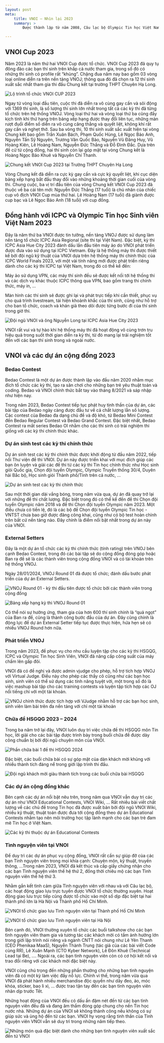 ```yaml
---
layout: post
meta:
    title: VNOI – Nhìn lại 2023
    summary: >
        Được thành lập từ năm 2008, Câu lạc bộ Olympic Tin học Việt Nam - VNOI là cộng đồng của các học sinh, sinh viên có niềm đam mê với bộ môn lập trình thi đấu nói riêng và lĩnh vực công nghệ thông tin nói chung. Trải qua hơn 15 năm hoạt động, VNOI đã có nhiều đóng góp nổi bật cho nền tin học nước nhà. Đặc biệt, năm 2023 vừa qua là một năm đã để lại nhiều dấu ấn khó quên đối với Câu lạc bộ. Hãy cùng chúng mình điểm lại những hoạt động và thành tựu của VNOI trong năm vừa qua thông qua bài viết này nhé!

---
```


## VNOI Cup 2023

Năm 2023 là năm thứ hai VNOI Cup được tổ chức. VNOI Cup 2023 đã quy tụ đông đảo các bạn thí sinh trên khắp cả nước tham gia, trong số đó có những thí sinh có profile rất “khủng”. Chặng đua năm nay bao gồm 03 vòng loại online diễn ra trên nền tảng VNOJ; thông qua đó đã chọn ra 12 thí sinh xuất sắc nhất tham gia thi đấu Chung kết tại trường THPT Chuyên Hạ Long.

![Lộ trình tổ chức VNOI CUP 2023](../assets/vnoi-2023/image1.png)

Ngay từ vòng loại đầu tiên, cuộc thi đã diễn ra vô cùng gay cấn và sôi động với 1369 thí sinh, là số lượng thí sinh lớn nhất trong tất cả các kỳ thi đã từng tổ chức trên hệ thống VNOJ. Vòng loại thứ hai và vòng loại thứ ba cũng đầy kịch tính khi thứ hạng trên bảng xếp hạng được thay đổi liên tục, những màn rượt đuổi điểm số diễn ra vô cùng căng thẳng và quyết liệt, không khí rất gay cấn và nghẹt thở. Sau ba vòng thi, 10 thí sinh xuất sắc xuất hiện tại vòng Chung kết bao gồm Trần Xuân Bách, Phạm Quốc Hùng, Lê Ngọc Bảo Anh, Nguyễn Tấn Sỹ Nguyên, Trương Văn Quốc Bảo, Nguyễn Vũ Đăng Huy, Vũ Hoàng Kiên, Lê Hoàng Nam, Nguyễn Đức Thắng và Đỗ Đình Đắc. Dựa trên đề cử từ cộng đồng, hai thí sinh còn lại góp mặt tại vòng Chung kết là Hoàng Ngọc Bảo Khuê và Nguyễn Chí Thanh.


![Chung kết VNOI Cup 2023 tại Trường THPT Chuyên Hạ Long](../assets/vnoi-2023/image3.jpg)

Vòng Chung kết đã diễn ra cực kỳ gay cấn và cực kỳ quyết liệt, khi cục diện bảng xếp hạng bắt đầu thay đổi vào những khoảng thời gian cuối của vòng thi. Chung cuộc, ba vị trí đầu tiên của vòng Chung kết VNOI Cup 2023 đã thuộc về ba cái tên mới: Nguyễn Đức Thắng (17 tuổi) là chủ nhân của chiếc cup vô địch VNOI Cup mùa thứ hai. Lê Hoàng Nam (17 tuổi) đã giành được cup bạc và Lê Ngọc Bảo Anh (18 tuổi) với cup đồng.

## Đồng hành với ICPC và Olympic Tin học Sinh viên Việt Nam 2023

Đây là năm thứ ba VNOI được tin tưởng, nền tảng VNOJ được sử dụng làm nền tảng tổ chức ICPC Asia Regional (site thi tại Việt Nam). Đặc biệt, kỳ thi ICPC Asia Hue City 2023 đánh dấu lần đầu tiên máy ảo do VNOI phát triển được đưa vào sử dụng tại ICPC Vietnam. Đây là hệ thống máy thi được thiết kế bởi đội ngũ kỹ thuật của VNOI dựa trên hệ thống máy thi chính thức của ICPC World Finals 2023, với một vài tính năng mới được phát triển riêng dành cho các kỳ thi ICPC tại Việt Nam, trong đó có thể kể đến:

Máy ảo sử dụng VPN, các máy thí sinh đều sẽ được kết nối tới hệ thống thi và các dịch vụ khác thuộc ICPC thông qua VPN, bao gồm trang thi chính thức, máy in, …

Màn hình các thí sinh sẽ được ghi lại và phát trực tiếp khi cần thiết, phục vụ cho quá trình livestream, tái hiện khoảnh khắc của thí sinh, cũng như hỗ trợ cho ban tổ chức, coach và khán giả theo dõi được từng bước đi của thí sinh trong giờ thi.


![Đội ngũ VNOI và ông Nguyễn Long tại ICPC Asia Hue City 2023](../assets/vnoi-2023/image2.jpg)

VNOI rất vui và tự hào khi hệ thống máy thi đã hoạt động vô cùng trơn tru hiệu quả trong suốt thời gian diễn ra kỳ thi, từ đó mang lại trải nghiệm tốt đến với các bạn thí sinh trong và ngoài nước.


## VNOI và các dự án cộng đồng 2023

### Bedao Contest

Bedao Contest là một dự án được thành lập vào đầu năm 2020 nhằm mục đích tổ chức các kỳ thi, tạo ra sân chơi cho những bạn trẻ yêu thuật toán và coding. Bedao và VNOI chính thức bắt tay vào tháng 8/2021 và sáp nhập như hiện nay.

Trong năm 2023, Bedao Contest tiếp tục phát huy tinh thần của dự án, các bài tập của Bedao ngày càng được đầu tư về cả chất lượng lẫn số lượng. Các contest của 
Bedao đa dạng chủ đề và độ khó, từ Bedao Mini Contest đến Bedao Regular Contest và Bedao Grand Contest. Đặc biệt nhất, Bedao Contest ra mắt series Bedao OI nhằm cho các thí sinh có trải nghiệm thi giống với các kỳ thi chính thức khác. 

### Dự án sinh test các kỳ thi chính thức

Dự án sinh test các kỳ thi chính thức được khởi động từ đầu năm 2022, tiếp nối Thư viện đề thi VNOI. Dự án này được triển khai với mục đích giúp các bạn ôn luyện và giải các đề thi từ các kỳ thi Tin học chính thức như Học sinh giỏi Quốc gia, Chọn đội tuyển Olympic, Olympic Truyền thống 30/4, Duyên hải Bắc bộ, Học sinh giỏi Thành phố/Tỉnh trên cả nước, …

![Dự án sinh test các kỳ thi chính thức](../assets/vnoi-2023/image5.jpg)

Sau một thời gian dài vắng bóng, trong năm vừa qua, dự án đã quay trở lại với những đề thi chất lượng. Đặc biệt trong đó có thể kể đến đề thi Chọn đội tuyển Olympic năm 2018 và đề thi Chọn đội tuyển Olympic năm 2023. Một điều chưa có tiền lệ, đó là các bộ đề Chọn đội tuyển Olympic Tin học - VNTST chưa bao giờ được đăng công khai, cũng như có bộ test hoàn chỉnh trên bất cứ nền tảng nào. Đây chính là điểm nổi bật nhất trong dự án này của VNOI.


### External Setters

Đây là một dự án tổ chức các kỳ thi chính thức (tính rating) trên VNOJ bên cạnh Bedao Contest, trong đó các bài tập sẽ do cộng đồng đóng góp hoặc Ban ra đề sẽ là các thành viên trong cộng đồng VNOI và có tài khoản trên hệ thống VNOJ.

Ngày 28/01/2024, VNOJ Round 01 đã được tổ chức; đánh dấu bước phát triển của dự án External Setters.


![VNOJ Round 01 - kỳ thi đầu tiên được tổ chức bởi các thành viên trong cộng đồng](../assets/vnoi-2023/image4.jpg)

![Bảng xếp hạng kỳ thi VNOJ Round 01](../assets/vnoi-2023/image7.png)

Có thể nói sự hưởng ứng, tham gia của hơn 600 thí sinh chính là “quả ngọt” của Ban ra đề, cũng là thành công bước đầu của dự án. Đây cũng chính là động lực để dự án External Setter tiếp tục được thực hiện, hứa hẹn sẽ có nhiều VNOJ Round hơn nữa.

### Phát triển VNOJ

Trong năm 2023, để phục vụ cho nhu cầu luyện tập cho các kỳ thi HSGQG, ICPC và
Olympic Tin học Sinh Viên, VNOI đã nâng cấp công suất của máy chấm lên gấp đôi. 

VNOI đã có đề nghị và được admin vjudge cho phép, hỗ trợ tích hợp VNOJ với
Virtual Judge. Điều này cho phép các thầy cô cũng như các bạn học sinh, sinh
viên có thể sử dụng các tính năng tuyệt vời, một trong số đó là việc mashup bài
tập cho các training contests và luyện tập tích hợp các OJ nổi tiếng chỉ với
một tài khoản.

![VNOJ chính thức được tích hợp với VJudge nhằm hỗ trợ các bạn học sinh, sinh viên làm bài trên đa nền tảng với chỉ một tài khoản](../assets/vnoi-2023/image11.jpg)

### Chữa đề HSGQG 2023 – 2024

Trong ba năm trở lại đây, VNOI luôn duy trì việc chữa đề thi HSGQG môn Tin học, lời giải cho các bài tập được trình bày trong buổi chữa đề được dày công chuẩn bị bởi đội ngũ chuyên môn của VNOI.

![Phần chữa bài 1 đề thi HSGQG 2024](../assets/vnoi-2023/image6.png)

Đặc biệt, các buổi chữa bài có sự góp mặt của dàn khách mời khủng với nhiều thành tích đáng nể trong giới lập trình thi đấu.

![Đội ngũ khách mời giàu thành tích trong các buổi chữa bài HSGQG](../assets/vnoi-2023/image9.png)

### Các dự án cộng đồng khác

Bên cạnh các dự án nổi bật nêu trên, trong năm qua VNOI vẫn duy trì các dự án như VNOI Educational Contests, VNOI Wiki, ... Rất nhiều bài viết chất lượng về các chủ đề trong Tin học đã được xuất bản bởi đội ngũ VNOI Wiki, nhiều kỹ thuật, thuật toán được đưa tới cộng đồng theo dự án Educational Contests nhằm tạo nên môi trường học tập lành mạnh cho các bạn trẻ đam mê Tin học ở Việt Nam.

![Các kỳ thi thuộc dự án Educational Contests](../assets/vnoi-2023/image8.png)

### Tình nguyện viên tại VNOI
Để duy trì các dự án phục vụ cộng đồng, VNOI rất cần sự giúp đỡ của các bạn Tình nguyện viên trong mọi khía cạnh: Chuyên môn, kỹ thuật, truyền thông, ...Trong năm 2023, VNOI đã kết thúc và cấp giấy chứng nhận cho các bạn Tình nguyện viên thế hệ thứ 2, đồng thời chiêu mộ các bạn Tình nguyện viên thế hệ thứ 3.

Nhằm gắn kết tình cảm giữa Tình nguyện viên với nhau và với Câu lạc bộ, các hoạt động giao lưu trực tuyến được VNOI tổ chức thường xuyên. Hoạt động giao lưu trực tiếp cũng được tổ chức vào một số dịp đặc biệt tại hai thành phố lớn là Hà Nội và Thành phố Hồ Chí Minh.


![VNOI tổ chức giao lưu Tình nguyện viên tại Thành phố Hồ Chí Minh](../assets/vnoi-2023/image9.png)

![VNOI tổ chức giao lưu Tình nguyện viên tại Hà Nội](../assets/vnoi-2023/image10.jpg)

Bên cạnh đó, VNOI thường xuyên tổ chức các buổi talkshow cho các bạn tình nguyện viên tham gia và tương tác các khách mời có tầm ảnh hưởng lớn trong giới lập trình nói riêng và ngành CNTT nói chung như Lê Yên Thanh (CEO Phenikaa MaaS), Nguyễn Thành Trung (tác giả của các bài viết Code cùng RR), Lê Xuân Mạnh (CTO Kyber Network), Lê Đôn Khuê (Technical Lead tại Be), …. Ngoài ra, các bạn tình nguyện viên còn có cơ hội kết nối và trao đổi riêng với các khách mời đặc biệt này.

VNOI cũng chú trọng đến những phần thưởng cho những bạn tình nguyện viên đã có một kỳ làm việc đầy nỗ lực. Chính vì thế, trong năm vừa qua VNOI đã phát hành nhiều merchandise độc quyền như dây đeo, áo, móc khóa, sticker, bao lì xì, … được trao tận tay đến các bạn tình nguyện viên nhân dịp trước Tết. 

Những hoạt động của VNOI đều có dấu ấn đậm nét đến từ các bạn tình nguyện viên đều đã và đang âm thầm đóng góp chung cho nền Tin học nước nhà. Những dự án của VNOI sẽ không thành công nếu không có sự giúp sức và ủng hộ đến từ các bạn. VNOI hy vọng rằng tinh thần của Tình nguyện viên VNOI vẫn sẽ duy trì trong những năm tiếp theo.

![Những món quà đặc biệt dành cho những bạn tình nguyện viên xuất sắc đến từ VNOI](../assets/vnoi-2023/image11.png)

